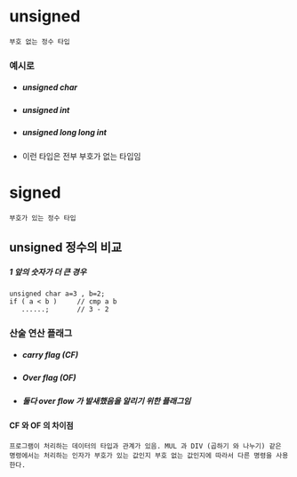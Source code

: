 # unsigned
```부호 없는 정수 타입```
### 예시로
- ##### unsigned char
- ##### unsigned int
- ##### unsigned long long int
- 이런 타입은 전부 부호가 없는 타입임

# signed
```부호가 있는 정수 타입```

## unsigned 정수의 비교
##### 1 앞의 숫자가 더 큰 경우
```
unsigned char a=3 , b=2;
if ( a < b )     // cmp a b
   ......;       // 3 - 2
```
### 산술 연산 플래그
- ##### carry flag (CF)
- ##### Over flag (OF)
- ##### 둘다 over flow 가 발새했음을 알리기 위한 플래그임
#### CF 와 OF 의 차이점
```
프로그램이 처리하는 데이터의 타입과 관계가 있음. MUL 과 DIV (곱하기 와 나누기) 같은 명령에서는 처리하는 인자가 부호가 있는 값인지 부호 없는 값인지에 따라서 다른 명령을 사용한다.
```
